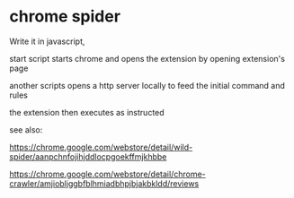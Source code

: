 # chrome spider

<!--
ID: 2b4ab45c-6ed9-40b4-aa14-b1cbab0ea0f8
Status: draft
Date: 2017-06-16T03:23:00
Modified: 2017-06-16T03:23:00
wp_id: 498
-->

Write it in javascript,

start script starts chrome and opens the extension by opening extension's page

another scripts opens a http server locally to feed the initial command and rules

the extension then executes as instructed

see also:

https://chrome.google.com/webstore/detail/wild-spider/aanpchnfojihjddlocpgoekffmjkhbbe

https://chrome.google.com/webstore/detail/chrome-crawler/amjiobljggbfblhmiadbhpjbjakbkldd/reviews

